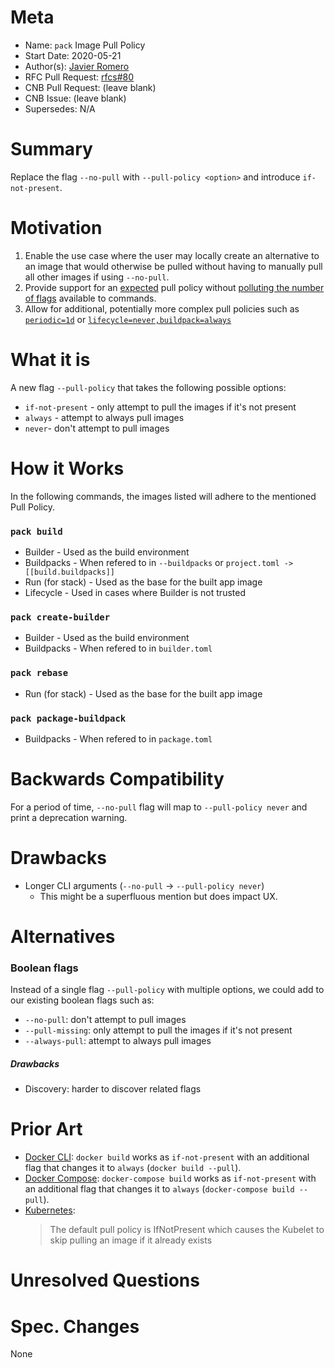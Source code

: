 # Meta
[meta]: #meta
- Name: `pack` Image Pull Policy
- Start Date: 2020-05-21
- Author(s): [Javier Romero](https://github.com/jromero)
- RFC Pull Request: [rfcs#80](https://github.com/buildpacks/rfcs/pull/80)
- CNB Pull Request: (leave blank)
- CNB Issue: (leave blank)
- Supersedes: N/A

# Summary
[summary]: #summary

Replace the flag `--no-pull` with `--pull-policy <option>` and introduce `if-not-present`.

# Motivation
[motivation]: #motivation

1. Enable the use case where the user may locally create an alternative to an image that would otherwise be pulled without having to manually pull all other images if using `--no-pull`.
1. Provide support for an [expected](#prior-art) pull policy without [polluting the number of flags](#alternatives) available to commands.
1. Allow for additional, potentially more complex pull policies such as [`periodic=1d`](https://github.com/buildpacks/rfcs/pull/80#issuecomment-644120544) or [`lifecycle=never,buildpack=always`](https://github.com/buildpacks/rfcs/pull/80#discussion_r434711922)

# What it is
[what-it-is]: #what-it-is

A new flag `--pull-policy` that takes the following possible options:

- `if-not-present` - only attempt to pull the images if it's not present
- `always` - attempt to always pull images
- `never`- don't attempt to pull images

# How it Works
[how-it-works]: #how-it-works

In the following commands, the images listed will adhere to the mentioned Pull Policy.

### `pack build`

- Builder - Used as the build environment
- Buildpacks - When refered to in `--buildpacks` or `project.toml -> [[build.buildpacks]]`
- Run (for stack) - Used as the base for the built app image
- Lifecycle - Used in cases where Builder is not trusted

### `pack create-builder`
- Builder - Used as the build environment
- Buildpacks - When refered to in `builder.toml`

### `pack rebase`
- Run (for stack) - Used as the base for the built app image

### `pack package-buildpack`
- Buildpacks - When refered to in `package.toml`
# Backwards Compatibility

For a period of time, `--no-pull` flag will map to `--pull-policy never` and print a deprecation warning.
# Drawbacks
[drawbacks]: #drawbacks

- Longer CLI arguments (`--no-pull` -> `--pull-policy never`)
    - This might be a superfluous mention but does impact UX.

# Alternatives
[alternatives]: #alternatives

### Boolean flags

Instead of a single flag `--pull-policy` with multiple options, we could add to our existing boolean flags such as:

- `--no-pull`: don't attempt to pull images
- `--pull-missing`: only attempt to pull the images if it's not present
- `--always-pull`: attempt to always pull images

##### Drawbacks

- Discovery: harder to discover related flags

# Prior Art
[prior-art]: #prior-art

- [Docker CLI](https://docs.docker.com/engine/reference/commandline/build/): `docker build` works as `if-not-present` with an additional flag that changes it to `always` (`docker build --pull`).
- [Docker Compose](https://docs.docker.com/compose/reference/build/): `docker-compose build` works as `if-not-present` with an additional flag that changes it to `always` (`docker-compose build --pull`).
- [Kubernetes](https://kubernetes.io/docs/concepts/containers/images/#updating-images):
    > The default pull policy is IfNotPresent which causes the Kubelet to skip pulling an image if it already exists

# Unresolved Questions
[unresolved-questions]: #unresolved-questions


# Spec. Changes
[spec-changes]: #spec-changes

None
